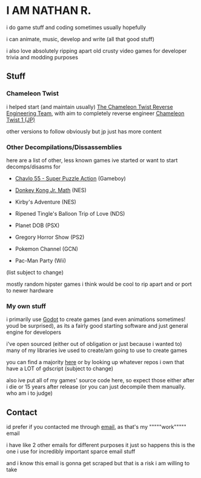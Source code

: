 # I AM NATHAN R.

i do game stuff and coding sometimes usually hopefully

i can animate, music, develop and write (all that good stuff)

i also love absolutely ripping apart old crusty video games for developer trivia and modding purposes

## Stuff

### Chameleon Twist

i helped start (and maintain usually) [The Chameleon Twist Reverse Engineering Team](https://github.com/chameleonTwistRet), with aim to completely reverse engineer [Chameleon Twist 1 (JP)](https://github.com/chameleonTwistRet/chameleonTwistv1.0-JP)

other versions to follow obviously but jp just has more content

### Other Decompilations/Dissassemblies

here are a list of other, less known games ive started or want to start decomps/disasms for

* [Chavlo 55 - Super Puzzle Action](https://github.com/Nathan-R-Og/chalvo55) (Gameboy)

* [Donkey Kong Jr. Math](https://github.com/Nathan-R-Og/DKJRMath) (NES)

* Kirby's Adventure (NES)

* Ripened Tingle's Balloon Trip of Love (NDS)

* Planet DOB (PSX)

* Gregory Horror Show (PS2)

* Pokemon Channel (GCN)

* Pac-Man Party (Wii)

(list subject to change)

mostly random hipster games i think would be cool to rip apart and or port to newer hardware

### My own stuff

i primarily use [Godot](https://godotengine.org) to create games (and even animations sometimes! youd be surprised), as its a fairly good starting software and just general engine for developers

i've open sourced (either out of obligation or just because i wanted to) many of my libraries ive used to create/am going to use to create games

you can find a majority [here](https://github.com/Nathan-R-Og/GodotOpenLibraries) or by looking up whatever repos i own that have a LOT of gdscript (subject to change)

also ive put all of my games' source code here, so expect those either after i die or 15 years after release (or you can just decompile them manually. who am i to judge)

## Contact

id prefer if you contacted me through [email](nathanielrobinson531@gmail.com), as that's my """""work""""" email

i have like 2 other emails for different purposes it just so happens this is the one i use for incredibly important sparce email stuff

and i know this email is gonna get scraped but that is a risk i am willing to take
